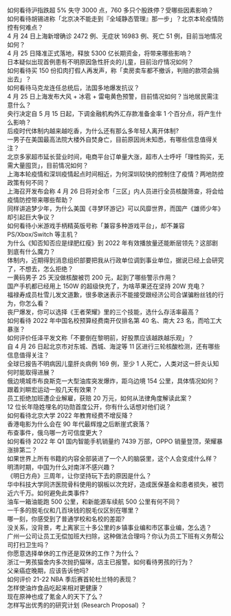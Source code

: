 如何看待沪指跌超 5% 失守 3000 点，760 多只个股跌停？受哪些因素影响？  
如何看待胡锡进称「北京决不能走到『全域静态管理』那一步」？北京本轮疫情防控有何难点？  
4 月 24 日上海新增确诊 2472 例、无症状 16983 例、死亡 51 例，目前当地情况如何？  
4 月 25 日降准正式落地，释放 5300 亿长期资金，将带来哪些影响？  
日本疑似出现首例患有不明原因急性肝炎的儿童，目前治疗情况如何？  
如何看待买 150 份扣肉打假人再发声，称「卖房卖车都不撤诉，判赔的款项会捐出去」？  
如何看待马克龙连任总统后，法国多地爆发抗议？  
4 月 25 日上海发布大风 + 冰雹 + 雷电黄色预警，目前情况如何？当地居民需注意什么？  
央行决定自 5 月 15 日起，下调金融机构外汇存款准备金率 1 个百分点，将产生什么影响？  
后疫时代体制内越来越吃香，为什么还有那么多年轻人离开体制?  
一男子在美国最高法院大楼外自焚身亡，目前原因尚未知悉，有哪些信息值得关注？  
北京多家超市延长营业时间，电商平台订单量大涨，超市人士呼吁「理性购买，无需大量囤货」，目前情况如何？  
上海本轮疫情和深圳疫情起点时间相近，为何深圳较快的控制住了疫情？两地防控政策有何不同？  
上海召开发布会称 4 月 26 日将对全市「三区」内人员进行全员核酸筛查，将会给疫情防控带来哪些帮助？  
同样讲追梦少年，为什么美国《寻梦环游记》可以风靡世界，而国产《雄师少年》却引起巨大争议？  
如何看待小米游戏手柄精英版号称「兼容多种游戏平台」，却不兼容 PS/Xbox/Switch 等主机？  
为什么《知否知否应是绿肥红瘦》到 2022 年有效播放量还能断层领先？这部剧到底有什么魔力？  
体制内，近期得到消息组织部要把我从行政单位调到事业单位，据说已经上会研究了，不想去，怎么拒绝？  
一黄码男子 25 天没做核酸被罚 200 元，起到了哪些警示作用？  
国产手机都已经用上 150W 的超级快充了，为啥苹果还在坚持 20W 充电？  
福禄寿成员杜雪儿发文道歉，很多歌迷表示不能接受跟经济公司合谋骗粉丝钱的行为，你怎么看？  
丧尸爆发，你可以选择《王者荣耀》里的三个技能，选什么存活率最高？  
如何看待 2022 年中国名校预算经费南开仅排名第 40 名、南大 23 名，而哈工大暴涨？  
如何评价任泽平发文称「不要倒在黎明前，好股票应该越跌越乐观」？  
自 4 月 26 日起北京市对东城、西城、海淀等 11 区进行三轮核酸检测，还有哪些信息值得关注？  
全球已报告不明病因儿童肝炎病例 169 例，至少 1 人死亡，人类对这一肝炎认知何时能取得进展？  
俄边境城市布良斯克一大型油库突发爆炸，距乌边境 154 公里，具体情况如何？  
跟着刘畊宏运动一般几天有效果？  
员工拒绝加班遭企业解雇，获赔 20 万元，如何从法律角度解读此案？  
12 位长年隐姓埋名的功勋首度公开，你有什么话想对他们说？  
如何看待北京大学 2022 年教育经费不增反降？  
香港电影为什么会在 90 年代最辉煌之后断崖式衰落？  
布查事件，俄乌哪一方可信度更大？  
如何看待 2022 年 Q1 国内智能手机销量约 7439 万部，OPPO 销量登顶，荣耀暴涨排第二？  
如果世界上所有书籍的内容全部装进了一个人的脑袋里，这个人会变成什么样？  
明清时期，中国为什么对南洋不感兴趣？  
《明日方舟》三周年，让你坚持玩下去的原因是什么？  
华中科技大学同济医院骨科使用的钢板以次充好，造成医保基金和患者损失，被罚近六千万。如何避免此类事件?  
油车一箱油能跑 500 公里，和新能源车续航 500 公里有何不同？  
一千多的脱毛仪和几百块钱的脱毛仪区别在哪里？  
哪一刻，你感受到了普通学校和名校的差距?  
没关系，没背景，考上离家三十多公里的乡镇事业编和市区事业编，怎么选？  
广州一公司让员工无偿加班大扫除，这种做法合理吗？你认为员工下班有义务帮公司打扫卫生吗？  
你愿意选择单休的工作还是双休的工作？为什么？  
浙江一男孩猫舍内多次抛扔猫咪，店主已报警。如何看待男孩的行为？  
父亲癌症晚期，应该告诉他吗?  
如何评价 21-22 NBA 季后赛首轮杜兰特的表现？  
怎样使油炸食品吃起来相对更健康？  
现在原神也成了氪金人的天下了么？  
怎样写出优秀的的研究计划 (Research Proposal) ？  
